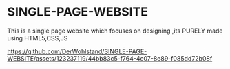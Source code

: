 # SINGLE-PAGE-WEBSITE
This is a single page website which focuses on designing ,its PURELY made using HTML5,CSS,JS



https://github.com/DerWohlstand/SINGLE-PAGE-WEBSITE/assets/123237119/44bb83c5-f764-4c07-8e89-f085dd72b08f

